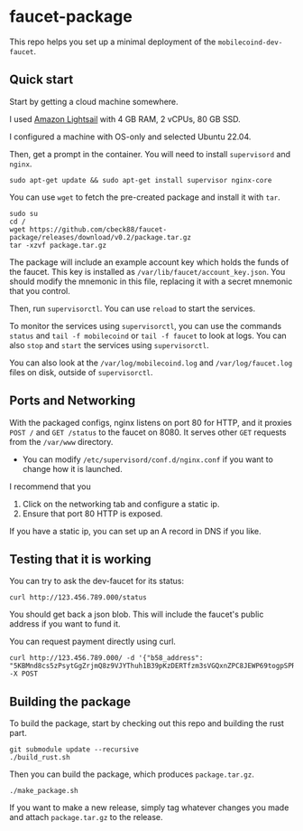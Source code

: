 # faucet-package

This repo helps you set up a minimal deployment of the `mobilecoind-dev-faucet`.

## Quick start

Start by getting a cloud machine somewhere.

I used [Amazon Lightsail](https://aws.amazon.com/free/compute/lightsail/?trk=56417dfe-8849-4622-bfa4-7ec30bd6f5a3&sc_channel=ps&ef_id=Cj0KCQjw_r6hBhDdARIsAMIDhV9mF7D1mX0JVrE8kVXF_gKbQw3GOy8Prk3Bc6AtwPdOZHMYgTAY3t4aAgMyEALw_wcB:G:s&s_kwcid=AL!4422!3!536323500429!e!!g!!amazon%20lightsail!11199789546!116615087504) with 4 GB RAM, 2 vCPUs, 80 GB SSD.

I configured a machine with OS-only and selected Ubuntu 22.04.

Then, get a prompt in the container. You will need to install `supervisord` and `nginx`.

```
sudo apt-get update && sudo apt-get install supervisor nginx-core
```

You can use `wget` to fetch the pre-created package and install it with `tar`.

```
sudo su
cd /
wget https://github.com/cbeck88/faucet-package/releases/download/v0.2/package.tar.gz
tar -xzvf package.tar.gz
```

The package will include an example account key which holds the funds of the faucet.
This key is installed as `/var/lib/faucet/account_key.json`.
You should modify the mnemonic in this file, replacing it with a secret mnemonic that you control.

Then, run `supervisorctl`. You can use `reload` to start the services.

To monitor the services using `supervisorctl`, you can use the commands `status` and `tail -f mobilecoind` or `tail -f faucet` to look at logs.
You can also `stop` and `start` the services using `supervisorctl`.

You can also look at the `/var/log/mobilecoind.log` and `/var/log/faucet.log` files on disk, outside of `supervisorctl`.

## Ports and Networking

With the packaged configs, nginx listens on port 80 for HTTP, and it proxies `POST /` and `GET /status` to the faucet on 8080.
It serves other `GET` requests from the `/var/www` directory.

* You can modify `/etc/supervisord/conf.d/nginx.conf` if you want to change how it is launched.

I recommend that you

1. Click on the networking tab and configure a static ip.
1. Ensure that port 80 HTTP is exposed.

If you have a static ip, you can set up an A record in DNS if you like.

## Testing that it is working

You can try to ask the dev-faucet for its status:

```
curl http://123.456.789.000/status
```

You should get back a json blob. This will include the faucet's public address if you want to fund it.

You can request payment directly using curl.

```
curl http://123.456.789.000/ -d '{"b58_address": "5KBMnd8cs5zPsytGgZrjmQ8z9VJYThuh1B39pKzDERTfzm3sVGQxnZPC8JEWP69togpSPRz3e6pBsLzwnMjrXTbDqoRTQ8VF98sQu7LqjL5"}' -X POST
```

## Building the package

To build the package, start by checking out this repo and building the rust part.

```
git submodule update --recursive
./build_rust.sh
```

Then you can build the package, which produces `package.tar.gz`.

```
./make_package.sh
```

If you want to make a new release, simply tag whatever changes you made and attach `package.tar.gz` to the release.
